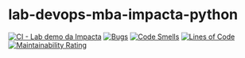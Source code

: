 # lab-devops-mba-impacta-python

[![CI - Lab demo da Impacta](https://github.com/pedrofurtado/lab-devops-mba-impacta-python/actions/workflows/ci.yml/badge.svg)](https://github.com/pedrofurtado/lab-devops-mba-impacta-python/actions/workflows/ci.yml)
[![Bugs](https://sonarcloud.io/api/project_badges/measure?project=lab-devops-mba-impacta-pedrofurtado&metric=bugs)](https://sonarcloud.io/dashboard?id=lab-devops-mba-impacta-pedrofurtado)
[![Code Smells](https://sonarcloud.io/api/project_badges/measure?project=lab-devops-mba-impacta-pedrofurtado&metric=code_smells)](https://sonarcloud.io/dashboard?id=lab-devops-mba-impacta-pedrofurtado)
[![Lines of Code](https://sonarcloud.io/api/project_badges/measure?project=lab-devops-mba-impacta-pedrofurtado&metric=ncloc)](https://sonarcloud.io/dashboard?id=lab-devops-mba-impacta-pedrofurtado)
[![Maintainability Rating](https://sonarcloud.io/api/project_badges/measure?project=lab-devops-mba-impacta-pedrofurtado&metric=sqale_rating)](https://sonarcloud.io/dashboard?id=lab-devops-mba-impacta-pedrofurtado)
